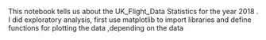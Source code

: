 This notebook tells us about the UK_Flight_Data Statistics for the year 2018 .
I did exploratory analysis, first use matplotlib to import libraries and define functions for plotting the data ,depending on the data
